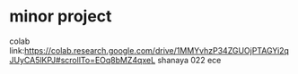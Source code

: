  # minor project
colab link:https://colab.research.google.com/drive/1MMYvhzP34ZGUOjPTAGYi2qJUyCA5lKPJ#scrollTo=EOq8bMZ4qxeL
shanaya 022 ece
